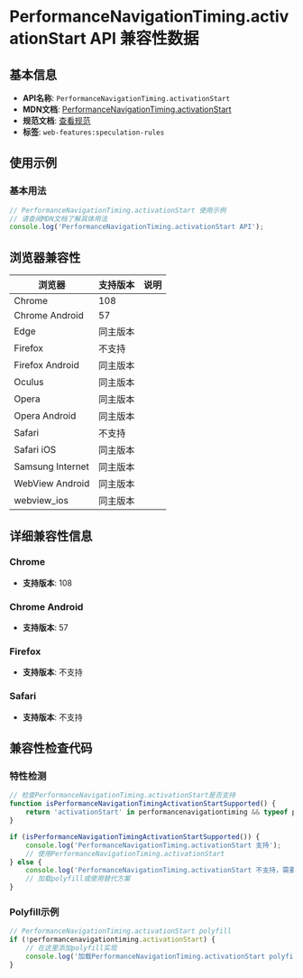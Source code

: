 # PerformanceNavigationTiming.activationStart API 兼容性数据

## 基本信息

- **API名称**: `PerformanceNavigationTiming.activationStart`
- **MDN文档**: [PerformanceNavigationTiming.activationStart](https://developer.mozilla.org/docs/Web/API/PerformanceNavigationTiming/activationStart)
- **规范文档**: [查看规范](https://wicg.github.io/nav-speculation/prerendering.html#dom-performancenavigationtiming-activationstart)
- **标签**: `web-features:speculation-rules`

## 使用示例

### 基本用法

```javascript
// PerformanceNavigationTiming.activationStart 使用示例
// 请查阅MDN文档了解具体用法
console.log('PerformanceNavigationTiming.activationStart API');
```

## 浏览器兼容性

| 浏览器 | 支持版本 | 说明 |
|--------|----------|------|
| Chrome | 108 |  |
| Chrome Android | 57 |  |
| Edge | 同主版本 |  |
| Firefox | 不支持 |  |
| Firefox Android | 同主版本 |  |
| Oculus | 同主版本 |  |
| Opera | 同主版本 |  |
| Opera Android | 同主版本 |  |
| Safari | 不支持 |  |
| Safari iOS | 同主版本 |  |
| Samsung Internet | 同主版本 |  |
| WebView Android | 同主版本 |  |
| webview_ios | 同主版本 |  |

## 详细兼容性信息

### Chrome

- **支持版本**: 108

### Chrome Android

- **支持版本**: 57

### Firefox

- **支持版本**: 不支持

### Safari

- **支持版本**: 不支持

## 兼容性检查代码

### 特性检测

```javascript
// 检查PerformanceNavigationTiming.activationStart是否支持
function isPerformanceNavigationTimingActivationStartSupported() {
    return 'activationStart' in performancenavigationtiming && typeof performancenavigationtiming.activationStart === 'function';
}

if (isPerformanceNavigationTimingActivationStartSupported()) {
    console.log('PerformanceNavigationTiming.activationStart 支持');
    // 使用PerformanceNavigationTiming.activationStart
} else {
    console.log('PerformanceNavigationTiming.activationStart 不支持，需要polyfill');
    // 加载polyfill或使用替代方案
}
```

### Polyfill示例

```javascript
// PerformanceNavigationTiming.activationStart polyfill
if (!performancenavigationtiming.activationStart) {
    // 在这里添加polyfill实现
    console.log('加载PerformanceNavigationTiming.activationStart polyfill');
}
```

